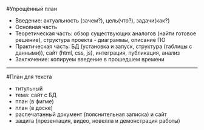 #Упрощённый план
- Введение: актуальность (зачем?), цель(что?), задачи(как?)
- Основная часть
 - Теоретическая часть: обзор существующих аналогов (найти готовое решение), структура проекта - диаграммы, описание ПО
 - Практическая часть: БД (установка и запуск, структура (таблицы с данными)), сайт (html, css, js), интеграция, публикация, анализ
- Заключение: копируем введение в прошедшем времени
____
#План для текста
- титульный 
- тема: сайт с БД
- план (в фигме)
- план (в доске)
- распечатанный документ (пояснительная записка) и сайт
- защита (презентация, видео, новелла и демонстрация работы)
